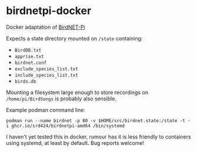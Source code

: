 # birdnetpi-docker
Docker adaptation of [BirdNET-Pi](https://github.com/mcguirepr89/BirdNET-Pi)

Expects a state directory mounted on `/state` containing:
- `BirdDB.txt`
- `apprise.txt`
- `birdnet.conf`
- `exclude_species_list.txt`
- `include_species_list.txt`
- `birds.db`

Mounting a filesystem large enough to store recordings on `/home/pi/BirdSongs` is probably also sensible.

Example podman command line:
```
podman run --name birdnet -p 80 -v $HOME/src/birdnet.state:/state -t -i ghcr.io/srd424/birdnetpi-amd64 /bin/systemd
```
I haven't yet tested this in docker, rumour has it is less friendly to containers using systemd, at least by default. Bug reports welcome!
